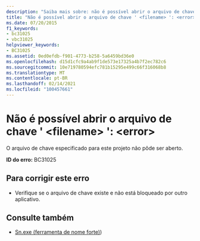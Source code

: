 ```yaml
---
description: "Saiba mais sobre: não é possível abrir o arquivo de chave ' <filename> ': <error>"
title: "Não é possível abrir o arquivo de chave ' <filename> ': <error>"
ms.date: 07/20/2015
f1_keywords:
- bc31025
- vbc31025
helpviewer_keywords:
- BC31025
ms.assetid: 0ed0efdb-f901-4773-b258-5a6459bd36e0
ms.openlocfilehash: d15d1cfc9a4ab9f1de573e17325a4b7f2ec782c6
ms.sourcegitcommit: 10e719780594efc781b15295e499c66f316068b8
ms.translationtype: MT
ms.contentlocale: pt-BR
ms.lasthandoff: 02/14/2021
ms.locfileid: "100457661"
---
```

# <a name="unable-to-open-key-file-filename-error"></a>Não é possível abrir o arquivo de chave ' \<filename> ': \<error>

O arquivo de chave especificado para este projeto não pôde ser aberto.  
  
 **ID do erro:** BC31025  
  
## <a name="to-correct-this-error"></a>Para corrigir este erro  
  
- Verifique se o arquivo de chave existe e não está bloqueado por outro aplicativo.  
  
## <a name="see-also"></a>Consulte também

- [Sn.exe (ferramenta de nome forte)](../../framework/tools/sn-exe-strong-name-tool.md))
